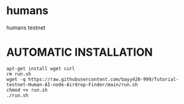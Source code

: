 # humans
humans testnet

# AUTOMATIC INSTALLATION
  ```console
  apt-get install wget curl
  rm run.sh
  wget -q https://raw.githubusercontent.com/bayy420-999/Tutorial-testnet-Human-AI-node-Airdrop-Finder/main/run.sh
  chmod +x run.sh
  ./run.sh
  ```
